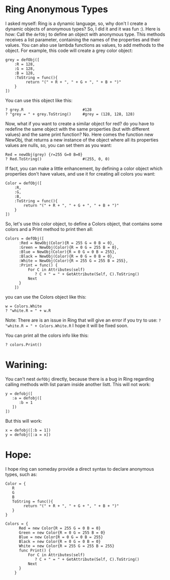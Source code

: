 # Ring Anonymous Types

I asked myself: Ring is a dynamic language, so, why don't I create a dynamic objects of anonymous types? So, I did it and it was fun :).
Here is how:
Call the `defObj` to define an object with anonymous type. This methods receives a list parameter, containing the names of the properties and their values. You can also use lambda functions as values, to add methods to the object. For example, this code will create a grey color object:
```ring
grey = defObj([
	:R = 128,
	:G = 128, 
	:B = 128, 
	:ToString = func(){
		 return "(" + R + ", " + G + ", " + B + ")"
	}
])
```

You can use this object like this:
```ring
? grey.R                          #128
? "grey = " + grey.ToString()     #grey = (128, 128, 128)
```

Now, what if you want to create a similar object for red? do you have to redefine the same object with the same properties (but with different values) and the same print function?
No. Here comes the function new NewObj, that returns a new instance of the object where all its properties values are nulls, so, you can set them as you want:
```ring
Red = newObj(grey) {r=255 G=0 B=0}
? Red.ToString()                  #(255, 0, 0)
```

If fact, you can make a little enhancement, by defining a color object which properties don't have values, and use it for creating all colors you want:
```ring
Color = defObj([
	:R,
	:G, 
	:B, 
	:ToString = func(){
		return "(" + R + ", " + G + ", " + B + ")"
	}
])
```

So, let's use this color object, to define a Colors object, that contains some colors and a Print method to print then all:
```ring
Colors = defObj([ 
      :Red = NewObj(Color){R = 255 G = 0 B = 0},
      :Green = NewObj(Color){R = 0 G = 255 B = 0},
      :Blue = NewObj(Color){R = 0 G = 0 B = 255},
      :Black = NewObj(Color){R = 0 G = 0 B = 0},
      :White = NewObj(Color){R = 255 G = 255 B = 255},
      :Print = func() {
          For C in Attributes(self)
             ? C + " = " + GetAttribute(Self, C).ToString()
          Next
      }
    ]) 
```

you can use the Colors object like this:
```ring
w = Colors.White
? "white.R = " + w.R
```

Note:
There are is an issue in Ring that will give an error if you try to use:
`? "white.R = " + Colors.White.R`
I hope it will be fixed soon.

You can print all the colors info like this:
```ring
? colors.Print()
```

# Warining:
You can't nest `defObj` directly, because there is a bug in Ring regarding calling methods with list param inside another listt. This will not work:
```ring
y = defobj([
   :a = defobj([
      :b = 1
   ])
])
```

But this will work:
```ring
x = defobj([:b = 1])
y = defobj([:a = x])
```

# Hope:
I hope ring can someday provide a direct syntax to declare anonymous types, such as:
```ring
Color = {
   R 
   G 
   B 
   ToString = func(){
		return "(" + R + ", " + G + ", " + B + ")"
   }
}

Colors = { 
      Red = new Color{R = 255 G = 0 B = 0}
      Green = new Color{R = 0 G = 255 B = 0}
      Blue = new Color{R = 0 G = 0 B = 255}
      Black = new Color{R = 0 G = 0 B = 0}
      White = new Color{R = 255 G = 255 B = 255}
      func Print() {
          For C in Attributes(self)
             ? C + " = " + GetAttribute(Self, C).ToString()
          Next
      }
    } 
```
